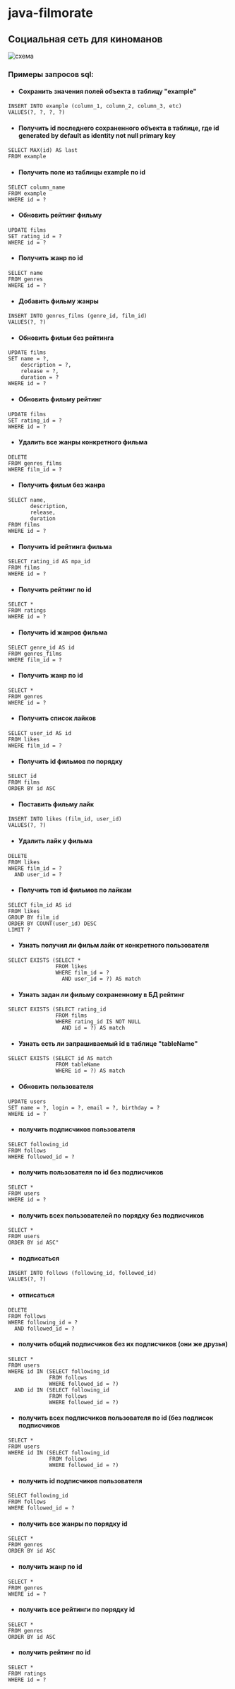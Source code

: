 # java-filmorate 
## Cоциальная сеть для киноманов
![схема](https://disk.yandex.ru/i/7I8HYVAVvbdUYw)
### Примеры запросов sql:
* ####  Сохранить значения полей объекта в таблицу "example"
```oracle-plsql
INSERT INTO example (column_1, column_2, column_3, etc) 
VALUES(?, ?, ?, ?)
````
* ####  Получить id последнего сохраненного объекта в таблице, где id generated by default as identity not null primary key
```oracle-plsql
SELECT MAX(id) AS last 
FROM example
````
* ####  Получить поле из таблицы example по id
```oracle-plsql
SELECT column_name
FROM example
WHERE id = ?
````
* ####  Обновить рейтинг фильму
```oracle-plsql
UPDATE films 
SET rating_id = ?
WHERE id = ?
````
* ####  Получить жанр по id
```oracle-plsql
SELECT name 
FROM genres 
WHERE id = ?
````
* ####  Добавить фильму жанры
```oracle-plsql
INSERT INTO genres_films (genre_id, film_id)
VALUES(?, ?)
````
* ####  Обновить фильм без рейтинга
```oracle-plsql
UPDATE films 
SET name = ?,
    description = ?,
    release = ?,
    duration = ? 
WHERE id = ?
````
* ####  Обновить фильму рейтинг
```oracle-plsql
UPDATE films 
SET rating_id = ?
WHERE id = ?
````
* ####  Удалить все жанры конкретного фильма
```oracle-plsql
DELETE 
FROM genres_films
WHERE film_id = ?
````
* ####  Получить фильм без жанра
```oracle-plsql
SELECT name,
       description,
       release,
       duration 
FROM films 
WHERE id = ?
````
* ####  Получить id рейтинга фильма
```oracle-plsql
SELECT rating_id AS mpa_id
FROM films
WHERE id = ?
````
* ####  Получить рейтинг по id
```oracle-plsql
SELECT * 
FROM ratings
WHERE id = ?
````
* ####  Получить id жанров фильма
```oracle-plsql
SELECT genre_id AS id
FROM genres_films 
WHERE film_id = ?
````
* ####  Получить жанр по id
```oracle-plsql
SELECT * 
FROM genres
WHERE id = ?
````
* ####  Получить список лайков
```oracle-plsql
SELECT user_id AS id 
FROM likes 
WHERE film_id = ?
````
* ####  Получить id фильмов по порядку
```oracle-plsql
SELECT id 
FROM films 
ORDER BY id ASC
````
* ####  Поставить фильму лайк
```oracle-plsql
INSERT INTO likes (film_id, user_id)
VALUES(?, ?)
````
* ####  Удалить лайк у фильма
```oracle-plsql
DELETE 
FROM likes 
WHERE film_id = ? 
  AND user_id = ?
````
* ####  Получить топ id фильмов по лайкам
```oracle-plsql
SELECT film_id AS id 
FROM likes
GROUP BY film_id
ORDER BY COUNT(user_id) DESC
LIMIT ?
````
* ####  Узнать получил ли фильм лайк от конкретного пользователя
```oracle-plsql
SELECT EXISTS (SELECT * 
               FROM likes
               WHERE film_id = ? 
                 AND user_id = ?) AS match
````
* ####  Узнать задан ли фильму сохраненному в БД рейтинг
```oracle-plsql
SELECT EXISTS (SELECT rating_id
               FROM films
               WHERE rating_id IS NOT NULL 
                 AND id = ?) AS match
````
* ####  Узнать есть ли запрашиваемый id в таблице "tableName"
```oracle-plsql
SELECT EXISTS (SELECT id AS match 
               FROM tableName
               WHERE id = ?) AS match
````
* ####  Обновить пользователя
```oracle-plsql
UPDATE users 
SET name = ?, login = ?, email = ?, birthday = ?
WHERE id = ?
````
* ####  получить подписчиков пользователя
```oracle-plsql
SELECT following_id 
FROM follows 
WHERE followed_id = ?
````
* ####  получить пользователя по id без подписчиков
```oracle-plsql
SELECT * 
FROM users 
WHERE id = ?
````
* ####  получить всех пользователей по порядку без подписчиков
```oracle-plsql
SELECT * 
FROM users 
ORDER BY id ASC"
````
* ####  подписаться
```oracle-plsql
INSERT INTO follows (following_id, followed_id) 
VALUES(?, ?)
````
* ####  отписаться
```oracle-plsql
DELETE 
FROM follows 
WHERE following_id = ? 
  AND followed_id = ?
````
* ####  получить общий подписчиков без их подписчиков (они же друзья)
```oracle-plsql
SELECT * 
FROM users 
WHERE id IN (SELECT following_id 
             FROM follows 
             WHERE followed_id = ?)
  AND id IN (SELECT following_id 
             FROM follows 
             WHERE followed_id = ?)
````
* ####  получить всех подписчиков пользователя по id (без подписок подписчиков
```oracle-plsql
SELECT * 
FROM users 
WHERE id IN (SELECT following_id
             FROM follows
             WHERE followed_id = ?)
````
* ####  получить id подписчиков пользователя
```oracle-plsql
SELECT following_id 
FROM follows 
WHERE followed_id = ?
````
* ####  получить все жанры по порядку id
```oracle-plsql
SELECT * 
FROM genres 
ORDER BY id ASC
````
* ####  получить жанр по id
```oracle-plsql
SELECT * 
FROM genres 
WHERE id = ?
````
* ####  получить все рейтинги по порядку id
```oracle-plsql
SELECT * 
FROM genres 
ORDER BY id ASC
````
* ####  получить рейтинг по id
```oracle-plsql
SELECT * 
FROM ratings
WHERE id = ?
````
